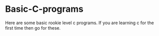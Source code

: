 # Basic-C-programs
Here are some basic rookie level c programs. If you are learning c for the first time then go for these.
